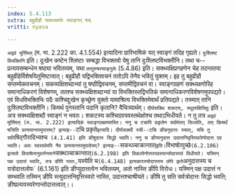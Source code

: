 ```yaml
---
index: 5.4.113
sutra: बहुव्रीहौ सक्थ्यक्ष्णोः स्वाङ्गत् षच्
vritti: nyasa

---
```

`अद्रवं मूर्त्तिमत्` (म. भा. 2.222 का. 4.1.554) इत्यादिना प्रारिभाषिकं यत् स्वाङ्गं तदिह गृह्यते। `दुःश्लिष्ट विभक्तिनि` इति। दुःखेन कष्टेन श्लिष्टाः सम्बद्धा विभक्तयो येषु तानि दुःश्लिष्टविभक्तीनि। तथा च--प्रत्ययसम्बन्धेन षष्ठ्या भवितव्यम्, यथा `तत्पुरुषस्याङ्गुलेः` (5.4.86) इति। सक्थ्यक्षिप्रगहणेन चेह तदन्ततया बहुव्रीहेर्विशेषयितुमिष्टत्वात्। बहुव्रीहौ यद्विभक्तिवचनं ततोऽपि तेनैव भवितुं युक्तम्। इह तु बहुव्रीहौ सप्तम्येकवचनम्। सकव्यक्षिशब्दाभ्यां तु षष्ठीद्विवचनम्, सप्तमीद्विवचनं वा। स्वाङ्गग्रहणं सक्थ्यक्ष्णोरिह समानाधिकरणं विशेषणम्, ततश्च सक्थ्यक्षिशब्दाभ्यां या विभक्तिस्तद्विभतिकं समानाधिकरणविशेषणमुपपद्यते। एवं विधविभक्तिभिः पदैः कश्चिद्दुःखेन कृच्छ्रेण युक्तो यामाश्रित्य विभक्तिमेवार्थं प्रतिपद्यते। तस्मात् तानि दुःश्लिष्टविभक्तीनि। किमर्थ पुनस्तानि पदानि कृतानि? वैचित्र्यार्थम्।
`दीर्घसक्थि शकटम्, स्थूलाक्षिरिक्षुः` इति। अत्र सक्थ्यक्षिशब्दौ स्वाङ्गं न भवतः। शकटस्य कश्चिदवयवस्तथेक्षोश्च तथाऽभिधीयते। न तु तत्र `अद्रवं मूर्त्तिमत् (म. भा. 2.222) इत्यादिकं स्वाङ्गलक्षणमस्ति।
ननु च टचापि प्रकृतेन सर्वमेतत् सिध्यति, तत् किमर्थं षजिति प्रत्ययान्तरमुपात्तम्? इत्याह--`टचि प्रकृते` इत्यादि। दीर्घसक्थी स्त्री--टचि ङीबनुदात्तः स्यात्, षचि तु सति `षिद्गौरादिभ्यश्च` (4.1.41) इति ङीषुदात्तः सिद्धो भवति। ननु च ङीप्यनुदात्त उदात्तनिवृत्तिस्वरेणोदात्त एव भवति। अतः स्वरार्थमपि नैव प्रत्ययान्तरमुपादेयम्? इत्याह--`सकथ्ञ्चाक्रान्तात्` इति। `विभाषोत्पुच्छे` (6.2.106) इत्यतो विभाषेत्यनुवर्त्तनमाने `सक्थञ्चाक्रान्तात्` (6.2.198) इति विकल्पेनोत्तरपदस्यान्तोदात्तत्वं विधीयते। यस्मिन् पक्ष उदात्तं भवति, तत्र ङीपि परतः, `यस्येति च` (6.4.148) इत्यकारस्योदात्तस्य लोपे कृते `अनुदात्तस्य च यत्रोदात्तलोपः` (6.1.161) इति ङीप्युदात्तत्वेन भवितव्यम्, अतो नास्ति ङीपि विरोधः। यस्मिन् पक्ष उदात्तं न सम्भवति तस्मिन् ङीपि स्त्युदात्तनिवृत्तिस्वरो नास्ति, उदात्तश्चाश्रीयते। ङीषि तु सति सर्वत्रोदात्तः सिद्धो भवति; ङीष्प्रत्ययस्वरेणान्तोदात्तत्वात्।।